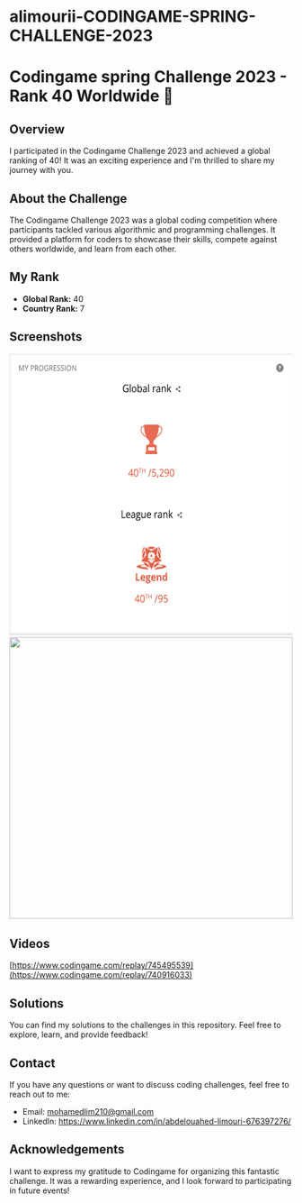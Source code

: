 # alimourii-CODINGAME-SPRING-CHALLENGE-2023

# Codingame spring Challenge 2023 - Rank 40 Worldwide 🚀

## Overview
I participated in the Codingame Challenge 2023 and achieved a global ranking of 40! It was an exciting experience and I'm thrilled to share my journey with you.

## About the Challenge
The Codingame Challenge 2023 was a global coding competition where participants tackled various algorithmic and programming challenges. It provided a platform for coders to showcase their skills, compete against others worldwide, and learn from each other.

## My Rank
- **Global Rank:** 40
- **Country Rank:** 7

## Screenshots
<img src="images/rank.png" width="100%" height="500" />
<img src="images/match.gif" width="100%" height="500" />

## Videos
[https://www.codingame.com/replay/745495539](https://www.codingame.com/replay/740916033)

## Solutions
You can find my solutions to the challenges in this repository. Feel free to explore, learn, and provide feedback!

## Contact
If you have any questions or want to discuss coding challenges, feel free to reach out to me:
- Email: mohamedlim210@gmail.com
- LinkedIn: https://www.linkedin.com/in/abdelouahed-limouri-676397276/

## Acknowledgements
I want to express my gratitude to Codingame for organizing this fantastic challenge. It was a rewarding experience, and I look forward to participating in future events!
